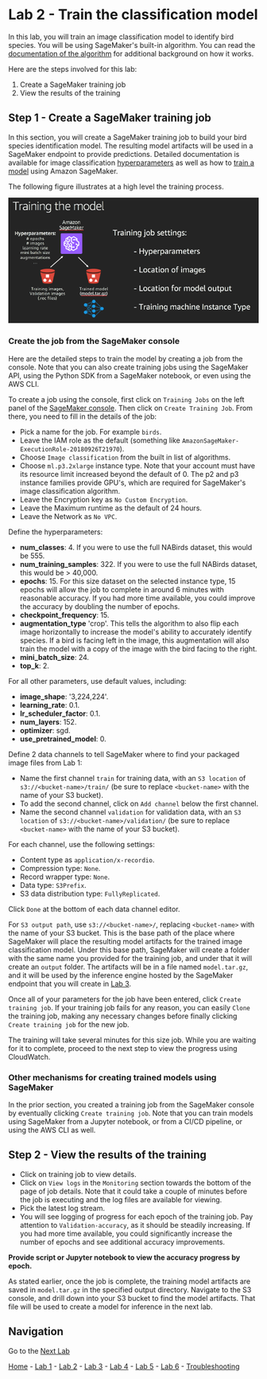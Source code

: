 # Lab 2 - Train the classification model

In this lab, you will train an image classification model to identify bird species.  You will be using SageMaker's built-in algorithm.  You can read the [documentation of the algorithm](https://docs.aws.amazon.com/sagemaker/latest/dg/image-classification.html) for additional background on how it works.

Here are the steps involved for this lab:

1. Create a SageMaker training job
2. View the results of the training

## Step 1 - Create a SageMaker training job

In this section, you will create a SageMaker training job to build your bird species identification model.  The resulting model artifacts will be used in a SageMaker endpoint to provide predictions.  Detailed documentation is available for image classification [hyperparameters](https://docs.aws.amazon.com/sagemaker/latest/dg/IC-Hyperparameter.html) as well as how to [train a model](https://docs.aws.amazon.com/sagemaker/latest/dg/IC-Hyperparameter.html) using Amazon SageMaker.

The following figure illustrates at a high level the training process.

![](./screenshots/training_the_model.png)

### Create the job from the SageMaker console

Here are the detailed steps to train the model by creating a job from the console.  Note that you can also create training jobs using the SageMaker API, using the Python SDK from a SageMaker notebook, or even using the AWS CLI.

To create a job using the console, first click on `Training Jobs` on the left panel of the [SageMaker console](https://console.aws.amazon.com/sagemaker/home?region=us-east-1).  Then click on `Create Training Job`.  From there, you need to fill in the details of the job:

* Pick a name for the job.  For example `birds`.
* Leave the IAM role as the default (something like `AmazonSageMaker-ExecutionRole-20180926T21970`).
* Choose `Image classification` from the built in list of algorithms.
* Choose `ml.p3.2xlarge` instance type.  Note that your account must have its resource limit increased beyond the default of 0.  The p2 and p3 instance families provide GPU's, which are required for SageMaker's image classification algorithm.
* Leave the Encryption key as `No Custom Encryption`.
* Leave the Maximum runtime as the default of 24 hours.
* Leave the Network as `No VPC`.

Define the hyperparameters:
* **num_classes**: 4.  If you were to use the full NABirds dataset, this would be 555.
* **num_training_samples**: 322.  If you were to use the full NABirds dataset, this would be > 40,000.
* **epochs**: 15.  For this size dataset on the selected instance type, 15 epochs will allow the job to complete in around 6 minutes with reasonable accuracy.  If you had more time available, you could improve the accuracy by doubling the number of epochs.
* **checkpoint_frequency**: 15.
* **augmentation_type** 'crop'. This tells the algorithm to also flip each image horizontally to increase the model's ability to accurately identify species.  If a bird is facing left in the image, this augmentation will also train the model with a copy of the image with the bird facing to the right.
* **mini_batch_size**: 24.
* **top_k**: 2.

For all other parameters, use default values, including:

* **image_shape**: '3,224,224'.
* **learning_rate**: 0.1.
* **lr_scheduler_factor**: 0.1.
* **num_layers**: 152.
* **optimizer**: sgd.
* **use_pretrained_model**: 0.

Define 2 data channels to tell SageMaker where to find your packaged image files from Lab 1:

* Name the first channel `train` for training data, with an `S3 location` of `s3://<bucket-name>/train/` (be sure to replace `<bucket-name>` with the name of your S3 bucket).  
* To add the second channel, click on `Add channel` below the first channel.
* Name the second channel `validation` for validation data, with an `S3 location` of `s3://<bucket-name>/validation/` (be sure to replace `<bucket-name>` with the name of your S3 bucket).

For each channel, use the following settings:

* Content type as `application/x-recordio`.
* Compression type: `None`.
* Record wrapper type: `None`.
* Data type: `S3Prefix`.
* S3 data distribution type: `FullyReplicated`.

Click `Done` at the bottom of each data channel editor.

For `S3 output path`, use `s3://<bucket-name>/`, replacing `<bucket-name>` with the name of your S3 bucket.  This is the base path of the place where SageMaker will place the resulting model artifacts for the trained image classification model.  Under this base path, SageMaker will create a folder with the same name you provided for the training job, and under that it will create an `output` folder.  The artifacts will be in a file named `model.tar.gz`, and it will be used by the inference engine hosted by the SageMaker endpoint that you will create in [Lab 3](lab3-host-model.md).

Once all of your parameters for the job have been entered, click `Create training job`.  If your training job fails for any reason, you can easily `Clone` the training job, making any necessary changes before finally clicking `Create training job` for the new job.  

The training will take several minutes for this size job.  While you are waiting for it to complete, proceed to the next step to view the progress using CloudWatch.

### Other mechanisms for creating trained models using SageMaker

In the prior section, you created a training job from the SageMaker console by eventually clicking `Create training job`.  Note that you can train models using SageMaker from a Jupyter notebook, or from a CI/CD pipeline, or using the AWS CLI as well.

## Step 2 - View the results of the training

* Click on training job to view details.
* Click on `View logs` in the `Monitoring` section towards the bottom of the page of job details.  Note that it could take a couple of minutes before the job is executing and the log files are available for viewing.
* Pick the latest log stream.
* You will see logging of progress for each epoch of the training job.  Pay attention to `Validation-accuracy`, as it should be steadily increasing.  If you had more time available, you could significantly increase the number of epochs and see additional accuracy improvements.

**Provide script or Jupyter notebook to view the accuracy progress by epoch.**

As stated earlier, once the job is complete, the training model artifacts are saved in `model.tar.gz` in the specified output directory.  Navigate to the S3 console, and drill down into your S3 bucket to find the model artifacts.  That file will be used to create a model for inference in the next lab.

## Navigation

Go to the [Next Lab](lab3-host-model.md)

[Home](../README.md) - [Lab 1](lab1-image-prep.md) - [Lab 2](lab2-train-model.md) - [Lab 3](lab3-host-model.md) - [Lab 4](lab4-trigger-inference-from-s3.md) - [Lab 5](lab5-deeplens-detect-and-classify.md) - [Lab 6](lab6-text-notification.md) - [Troubleshooting](troubleshooting.md)
